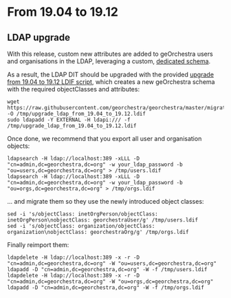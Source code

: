 # From 19.04 to 19.12

## LDAP upgrade

With this release, custom new attributes are added to geOrchestra users and organisations in the LDAP, leveraging a custom, [dedicated schema](https://github.com/georchestra/georchestra/blob/master/ldap/docker-root/georchestraSchema.ldif).

As a result, the LDAP DIT should be upgraded with the provided [upgrade from 19.04 to 19.12 LDIF script](upgrade_ldap_from_19.04_to_19.12.ldif), which creates a new geOrchestra schema with the required objectClasses and attributes:
```
wget https://raw.githubusercontent.com/georchestra/georchestra/master/migrations/19.12/upgrade_ldap_from_19.04_to_19.12.ldif -O /tmp/upgrade_ldap_from_19.04_to_19.12.ldif
sudo ldapadd -Y EXTERNAL -H ldapi:/// -f /tmp/upgrade_ldap_from_19.04_to_19.12.ldif
```

Once done, we recommend that you export all user and organisation objects:
```
ldapsearch -H ldap://localhost:389 -xLLL -D "cn=admin,dc=georchestra,dc=org" -w your_ldap_password -b "ou=users,dc=georchestra,dc=org" > /tmp/users.ldif
ldapsearch -H ldap://localhost:389 -xLLL -D "cn=admin,dc=georchestra,dc=org" -w your_ldap_password -b "ou=orgs,dc=georchestra,dc=org" > /tmp/orgs.ldif
```

... and migrate them so they use the newly introduced object classes:
```
sed -i 's/objectClass: inetOrgPerson/objectClass: inetOrgPerson\nobjectClass: georchestraUser/g' /tmp/users.ldif
sed -i 's/objectClass: organization/objectClass: organization\nobjectClass: georchestraOrg/g' /tmp/orgs.ldif
```

Finally reimport them:
```
ldapdelete -H ldap://localhost:389 -x -r -D "cn=admin,dc=georchestra,dc=org" -W "ou=users,dc=georchestra,dc=org"
ldapadd -D "cn=admin,dc=georchestra,dc=org" -W -f /tmp/users.ldif
ldapdelete -H ldap://localhost:389 -x -r -D "cn=admin,dc=georchestra,dc=org" -W "ou=orgs,dc=georchestra,dc=org"
ldapadd -D "cn=admin,dc=georchestra,dc=org" -W -f /tmp/orgs.ldif
```
